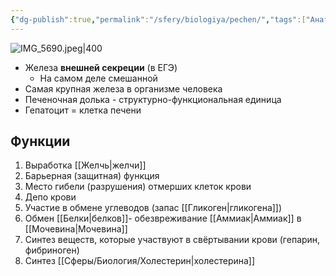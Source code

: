 ```yaml
---
{"dg-publish":true,"permalink":"/sfery/biologiya/pechen/","tags":["Анатомия"]}
---
```


![IMG_5690.jpeg|400](/img/user/%D0%90%D1%80%D1%85%D0%B8%D0%B2/%D0%9A%D1%8D%D1%88/IMG_5690.jpeg)
- Железа **внешней секреции** (в ЕГЭ)
	- На самом деле смешанной
- Самая крупная железа в организме человека
- Печеночная долька - структурно-функциональная единица 
- Гепатоцит = клетка печени 
## Функции
1. Выработка [[Желчь\|желчи]] 
2. Барьерная (защитная) функция
3. Место гибели (разрушения) отмерших клеток крови
4. Депо крови
5. Участие в обмене углеводов (запас [[Гликоген\|гликогена]])
6. Обмен [[Белки\|белков]]- обезвреживание [[Аммиак\|Аммиак]] в [[Мочевина\|Мочевина]]
7. Синтез веществ, которые участвуют в свёртывании крови (гепарин, фибриноген)
8. Синтез [[Сферы/Биология/Холестерин\|холестерина]]